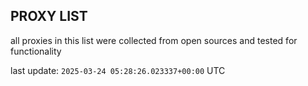 ## PROXY LIST

all proxies in this list were collected from open sources and tested for functionality

last update: `2025-03-24 05:28:26.023337+00:00` UTC